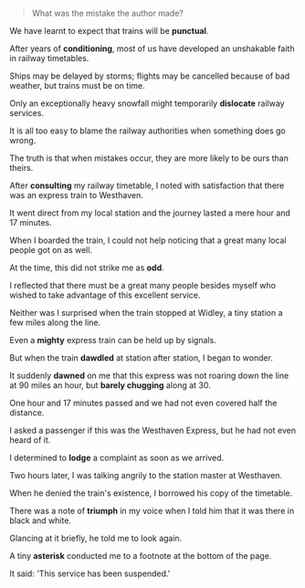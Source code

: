 > What was the mistake the author made?



We have learnt to expect that trains will be **punctual**. 

After years of **conditioning**, most of us have developed an unshakable faith in railway timetables. 

Ships may be delayed by storms; flights may be cancelled because of bad weather, but trains must be on time. 

Only an exceptionally heavy snowfall might temporarily **dislocate** railway services. 

It is all too easy to blame the railway authorities when something does go wrong. 

The truth is that when mistakes occur, they are more likely to be ours than theirs.



After **consulting** my railway timetable, I noted with satisfaction that there was an express train to Westhaven. 

It went direct from my local station and the journey lasted a mere hour and 17 minutes. 

When I boarded the train, I could not help noticing that a great many local people got on as well.

At the time, this did not strike me as **odd**. 

I reflected that there must be a great many people besides myself who wished to take advantage of this excellent service. 

Neither was I surprised when the train stopped at Widley, a tiny station a few miles along the line. 

Even a **mighty** express train can be held up by signals. 

But when the train **dawdled** at station after station, I began to wonder. 

It suddenly **dawned** on me that this express was not roaring down the line at 90 miles an hour, but **barely chugging** along at 30. 

One hour and 17 minutes passed and we had not even covered half the distance. 

I asked a passenger if this was the Westhaven Express, but he had not even heard of it. 

I determined to **lodge** a complaint as soon as we arrived. 

Two hours later, I was talking angrily to the station master at Westhaven. 

When he denied the train's existence, I borrowed his copy of the timetable. 

There was a note of **triumph** in my voice when I told him that it was there in black and white. 

Glancing at it briefly, he told me to look again. 

A tiny **asterisk** conducted me to a footnote at the bottom of the page. 

It said: 'This service has been suspended.'